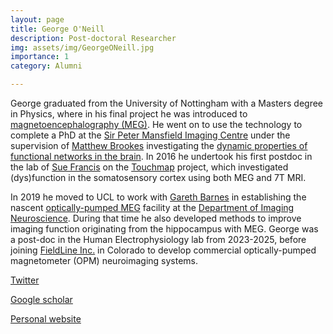 ```yaml
---
layout: page
title: George O'Neill
description: Post-doctoral Researcher
img: assets/img/GeorgeONeill.jpg
importance: 1
category: Alumni

---
```


George graduated from the University of Nottingham with a Masters degree in Physics, where in his final project he was introduced to [magnetoencephalography (MEG)](https://en.wikipedia.org/wiki/Magnetoencephalography). He went on to use the technology to complete a PhD at the [Sir Peter Mansfield Imaging Centre](https://www.nottingham.ac.uk/research/groups/spmic/index.aspx) under the supervision of [Matthew Brookes](https://www.nottingham.ac.uk/physics/people/matthew.brookes) investigating the [dynamic properties of functional networks in the brain](https://raw.githubusercontent.com/georgeoneill/thesis/master/main.pdf). In 2016 he undertook his first postdoc in the lab of [Sue Francis](https://www.nottingham.ac.uk/physics/people/susan.francis) on the [Touchmap](https://www.nottingham.ac.uk/research/groups/spmic/research/touch-map/index.aspx) project, which investigated (dys)function in the somatosensory cortex using both MEG and 7T MRI. 

In 2019 he moved to UCL to work with [Gareth Barnes](https://www.fil.ion.ucl.ac.uk/team/meg-team/) in establishing the nascent [optically-pumped MEG](https://doi.org/10.1016/j.tins.2022.05.008) facility at the [Department of Imaging Neuroscience](https://www.fil.ion.ucl.ac.uk/). During that time he also developed methods to improve imaging function originating from the hippocampus with MEG. George was a post-doc in the Human Electrophysiology lab from 2023-2025, before joining [FieldLine Inc.](https://fieldlineinc.com/) in Colorado to develop commercial optically-pumped magnetometer (OPM) neuroimaging systems.

[Twitter](http://twitter.com/g0neill)  
 
[Google scholar](https://scholar.google.com/citations?user=nyfIt34AAAAJ&hl=en)  
  
[Personal website](http://georgeoneill.github.io)  
